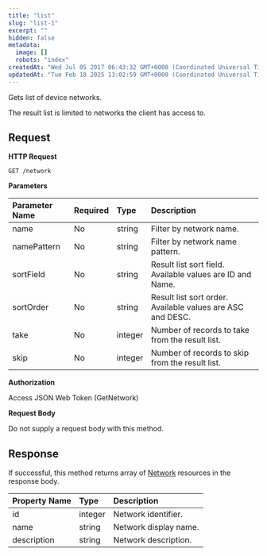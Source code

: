 ```yaml
---
title: "list"
slug: "list-1"
excerpt: ""
hidden: false
metadata: 
  image: []
  robots: "index"
createdAt: "Wed Jul 05 2017 06:43:32 GMT+0000 (Coordinated Universal Time)"
updatedAt: "Tue Feb 18 2025 13:02:59 GMT+0000 (Coordinated Universal Time)"
---
```

Gets list of device networks.

The result list is limited to networks the client has access to.

## Request

**HTTP Request**

```text
GET /network
```

**Parameters**

| Parameter Name | Required | Type    | Description                                                |
| :------------- | :------- | :------ | :--------------------------------------------------------- |
| name           | No       | string  | Filter by network name.                                    |
| namePattern    | No       | string  | Filter by network name pattern.                            |
| sortField      | No       | string  | Result list sort field. Available values are ID and Name.  |
| sortOrder      | No       | string  | Result list sort order. Available values are ASC and DESC. |
| take           | No       | integer | Number of records to take from the result list.            |
| skip           | No       | integer | Number of records to skip from the result list.            |

**Authorization**

Access JSON Web Token (GetNetwork)

**Request Body**

Do not supply a request body with this method.

## Response

If successful, this method returns array of [Network](doc:network)  resources in the response body.

| Property Name | Type    | Description           |
| :------------ | :------ | :-------------------- |
| id            | integer | Network identifier.   |
| name          | string  | Network display name. |
| description   | string  | Network description.  |
